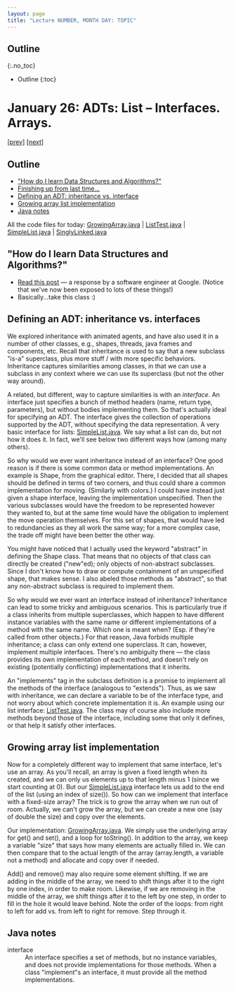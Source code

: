 ```yaml
---
layout: page
title: "Lecture NUMBER, MONTH DAY: TOPIC"
---
```


## Outline
{:.no_toc}

* Outline
{:toc}

# January 26: ADTs: List – Interfaces. Arrays. #

<a href="../9/9.html">[prev]</a>
<a href="../11/11.html">[next]</a>

## Outline ##

* <a href="#how">"How do I learn Data Structures and Algorithms?"</a>
* <a href="../9/9.html">Finishing up from last time...</a>
* <a href="#vs">Defining an ADT: inheritance vs. interface</a>
* <a href="#array">Growing array list implementation</a>
* <a href="#java">Java notes</a>


All the code files for today:
[GrowingArray.java](resources/GrowingArray.java) |
[ListTest.java](resources/ListTest.java) |
[SimpleList.java](resources/SimpleList.java) |
[SinglyLinked.java](resources/SinglyLinked.java)

<a name="how"></a><h2>"How do I learn Data Structures and Algorithms?"</h2>

* [Read this post](http://www.quora.com/How-do-I-learn-Data-Structures-and-Algorithms-2)
  &mdash; a response by a software engineer at Google. (Notice that we've now been
  exposed to lots of these things!)
* Basically...take this class :)

<a name="vs"></a><h2>Defining an ADT: inheritance vs. interfaces</h2>

We explored inheritance with animated agents, and have also used it in a number
of other classes, e.g., shapes, threads, java frames and components, etc. Recall
that inheritance is used to say that a new subclass "is-a" superclass, plus more
stuff / with more specific behaviors. Inheritance captures similarities among classes,
in that we can use a subclass in any context where we can use its superclass (but
not the other way around).

A related, but different, way to capture similarities is with an <em>interface</em>.
An interface just specifies a bunch of method headers (name, return type, parameters),
but without bodies implementing them. So that's actually ideal for specifying an
ADT. The interface gives the collection of operations supported by the ADT, without
specifying the data representation. A very basic interface for lists: [SimpleList.java](resources/SimpleList.java).
We say what a list can do, but not how it does it. In fact, we'll see below two
different ways how (among many others).

So why would we ever want inheritance instead of an interface? One good reason is
if there is some common data or method implementations. An example is Shape, from
the graphical editor. There, I decided that all shapes should be defined in terms
of two corners, and thus could share a common implementation for moving. (Similarly
with colors.) I could have instead just given a shape interface, leaving the
implementation unspecified. Then the various subclasses would have the freedom
to be represented however they wanted to, but at the same time would have the
obligation to implement the move operation themselves. For this set of shapes,
that would have led to redundancies as they all work the same way; for a more
complex case, the trade off might have been better the other way.

You might have noticed that I actually used the keyword "abstract" in defining
the Shape class. That means that no objects of that class can directly be created
("new"ed); only objects of non-abstract subclasses. Since I don't know how to
draw or compute containment of an unspecified shape, that makes sense. I also
abeled those methods as "abstract", so that any non-abstract subclass is required
to implement them.

So why would we ever want an interface instead of inheritance? Inheritance can
lead to some tricky and ambiguous scenarios. This is particularly true if a class
inherits from multiple superclasses, which happen to have different instance variables
with the same name or different implementations of a method with the same name.
Which one is meant when? (Esp. if they're called from other objects.) For that
reason, Java forbids multiple inheritance; a class can only extend one superclass.
It can, however, implement multiple interfaces. There's no ambiguity there &mdash;
the class provides its own implementation of each method, and doesn't rely on
existing (potentially conflicting) implementations that it inherits.

An "implements" tag in the subclass definition is a promise to implement all the
methods of the interface (analogous to "extends"). Thus, as we saw with inheritance,
we can declare a variable to be of the interface type, and not worry about which
concrete implementation it is. An example using our list interface: [ListTest.java](resources/ListTest.java).
The class may of course also include more methods beyond those of the interface,
including some that only it defines, or that help it satisfy other interfaces.

<a name="array"></a><h2>Growing array list implementation</h2>

Now for a completely different way to implement that same interface, let's use an
array. As you'll recall, an array is given a fixed length when its created, and
we can only us elements up to that length minus 1 (since we start counting at 0).
But our <a href="resources/SimpleList.java">SimpleList.java</a> interface lets us
add to the end of the list (using an index of size()). So how can we implement
that interface with a fixed-size array? The trick is to grow the array when we run
out of room. Actually, we can't grow the array, but we can create a new one (say
of double the size) and copy over the elements.

Our implementation: <a href="resources/GrowingArray.java">GrowingArray.java</a>. We
simply use the underlying array for get() and set(), and a loop for toString(). In
addition to the array, we keep a variable "size" that says how many elements are
actually filled in. We can then compare that to the actual length of the array
(array.length, a variable not a method) and allocate and copy over if needed.

Add() and remove() may also require some element shifting. If we are adding in
the middle of the array, we need to shift things after it to the right by one
index, in order to make room. Likewise, if we are removing in the middle of the
array, we shift things after it to the left by one step, in order to fill in the
hole it would leave behind. Note the order of the loops: from right to left for
add vs. from left to right for remove. Step through it.

<a name="java"></a><h2>Java notes</h2>

<dl>

<dt>interface</dt>
<dd>An interface specifies a set of methods, but no instance variables, and does not provide implementations for those methods.  When a class "implement"s an interface, it must provide all the method implementations.</dd>

</dl>
